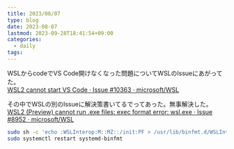 ```yaml
---
title: 2023/08/07
type: blog
date: 2023-08-07
lastmod: 2023-09-28T18:41:54+09:00
categories:
  - daily
tags:
---
```


WSLからcodeでVS Code開けなくなった問題についてWSLのIssueにあがってた。  
[WSL2 cannot start VS Code · Issue #10363 · microsoft/WSL](https://github.com/microsoft/WSL/issues/10363#issuecomment-1667051516)  

その中でWSLの別のIssueに解決策書いてるでってあった。無事解決した。  
[WSL2 (Preview) cannot run .exe files: exec format error: wsl.exe · Issue #8952 · microsoft/WSL](https://github.com/microsoft/WSL/issues/8952)  

```bash
sudo sh -c 'echo :WSLInterop:M::MZ::/init:PF > /usr/lib/binfmt.d/WSLInterop.conf'
sudo systemctl restart systemd-binfmt
```
